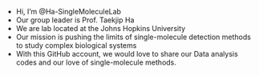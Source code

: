 - Hi, I’m @Ha-SingleMoleculeLab
- Our group leader is Prof. Taekjip Ha
- We are lab located at the Johns Hopkins University
- Our mission is pushing the limits of single-molecule detection methods to study complex biological systems
- With this GitHub account, we would love to share our Data analysis codes and our love of single-molecule methods.

<!---
Ha-SingleMoleculeLab/Ha-SingleMoleculeLab is a ✨ special ✨ repository because its `README.md` (this file) appears on your GitHub profile.
You can click the Preview link to take a look at your changes.
--->
